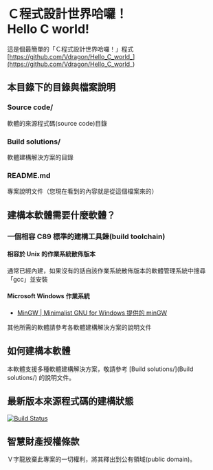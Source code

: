 # Ｃ程式設計世界哈囉！<br />Hello C world!
這是個最簡單的「Ｃ程式設計世界哈囉！」程式  
[https://github.com/Vdragon/Hello_C_world_](https://github.com/Vdragon/Hello_C_world_)

## 本目錄下的目錄與檔案說明
### Source code/
軟體的來源程式碼(source code)目錄

### Build solutions/
軟體建構解決方案的目錄

### README.md
專案說明文件（您現在看到的內容就是從這個檔案來的）

## 建構本軟體需要什麼軟體？
### 一個相容 C89 標準的建構工具鍊(build toolchain)
#### 相容於 Unix 的作業系統散佈版本
通常已經內建，如果沒有的話自該作業系統散佈版本的軟體管理系統中搜尋「gcc」並安裝

#### Microsoft Windows 作業系統
* [MinGW | Minimalist GNU for Windows 提供的 minGW](http://goo.gl/362f)

其他所需的軟體請參考各軟體建構解決方案的說明文件

## 如何建構本軟體
本軟體支援多種軟體建構解決方案，敬請參考 [Build solutions/](Build solutions/) 的說明文件。

## 最新版本來源程式碼的建構狀態
[![Build Status](https://travis-ci.org/Vdragon/Hello_C_world_.svg)](https://travis-ci.org/Vdragon/Hello_C_world_)

## 智慧財產授權條款
Ｖ字龍放棄此專案的一切權利，將其釋出到公有領域(public domain)。

